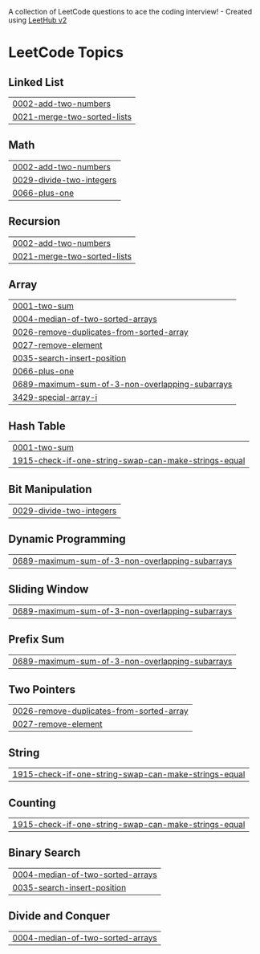 A collection of LeetCode questions to ace the coding interview! - Created using [LeetHub v2](https://github.com/arunbhardwaj/LeetHub-2.0)
<!---LeetCode Topics Start-->
# LeetCode Topics
## Linked List
|  |
| ------- |
| [0002-add-two-numbers](https://github.com/OMSHIVSHARAN/LeetCode-Solutions/tree/master/0002-add-two-numbers) |
| [0021-merge-two-sorted-lists](https://github.com/OMSHIVSHARAN/LeetCode-Solutions/tree/master/0021-merge-two-sorted-lists) |
## Math
|  |
| ------- |
| [0002-add-two-numbers](https://github.com/OMSHIVSHARAN/LeetCode-Solutions/tree/master/0002-add-two-numbers) |
| [0029-divide-two-integers](https://github.com/OMSHIVSHARAN/LeetCode-Solutions/tree/master/0029-divide-two-integers) |
| [0066-plus-one](https://github.com/OMSHIVSHARAN/LeetCode-Solutions/tree/master/0066-plus-one) |
## Recursion
|  |
| ------- |
| [0002-add-two-numbers](https://github.com/OMSHIVSHARAN/LeetCode-Solutions/tree/master/0002-add-two-numbers) |
| [0021-merge-two-sorted-lists](https://github.com/OMSHIVSHARAN/LeetCode-Solutions/tree/master/0021-merge-two-sorted-lists) |
## Array
|  |
| ------- |
| [0001-two-sum](https://github.com/OMSHIVSHARAN/LeetCode-Solutions/tree/master/0001-two-sum) |
| [0004-median-of-two-sorted-arrays](https://github.com/OMSHIVSHARAN/LeetCode-Solutions/tree/master/0004-median-of-two-sorted-arrays) |
| [0026-remove-duplicates-from-sorted-array](https://github.com/OMSHIVSHARAN/LeetCode-Solutions/tree/master/0026-remove-duplicates-from-sorted-array) |
| [0027-remove-element](https://github.com/OMSHIVSHARAN/LeetCode-Solutions/tree/master/0027-remove-element) |
| [0035-search-insert-position](https://github.com/OMSHIVSHARAN/LeetCode-Solutions/tree/master/0035-search-insert-position) |
| [0066-plus-one](https://github.com/OMSHIVSHARAN/LeetCode-Solutions/tree/master/0066-plus-one) |
| [0689-maximum-sum-of-3-non-overlapping-subarrays](https://github.com/OMSHIVSHARAN/LeetCode-Solutions/tree/master/0689-maximum-sum-of-3-non-overlapping-subarrays) |
| [3429-special-array-i](https://github.com/OMSHIVSHARAN/LeetCode-Solutions/tree/master/3429-special-array-i) |
## Hash Table
|  |
| ------- |
| [0001-two-sum](https://github.com/OMSHIVSHARAN/LeetCode-Solutions/tree/master/0001-two-sum) |
| [1915-check-if-one-string-swap-can-make-strings-equal](https://github.com/OMSHIVSHARAN/LeetCode-Solutions/tree/master/1915-check-if-one-string-swap-can-make-strings-equal) |
## Bit Manipulation
|  |
| ------- |
| [0029-divide-two-integers](https://github.com/OMSHIVSHARAN/LeetCode-Solutions/tree/master/0029-divide-two-integers) |
## Dynamic Programming
|  |
| ------- |
| [0689-maximum-sum-of-3-non-overlapping-subarrays](https://github.com/OMSHIVSHARAN/LeetCode-Solutions/tree/master/0689-maximum-sum-of-3-non-overlapping-subarrays) |
## Sliding Window
|  |
| ------- |
| [0689-maximum-sum-of-3-non-overlapping-subarrays](https://github.com/OMSHIVSHARAN/LeetCode-Solutions/tree/master/0689-maximum-sum-of-3-non-overlapping-subarrays) |
## Prefix Sum
|  |
| ------- |
| [0689-maximum-sum-of-3-non-overlapping-subarrays](https://github.com/OMSHIVSHARAN/LeetCode-Solutions/tree/master/0689-maximum-sum-of-3-non-overlapping-subarrays) |
## Two Pointers
|  |
| ------- |
| [0026-remove-duplicates-from-sorted-array](https://github.com/OMSHIVSHARAN/LeetCode-Solutions/tree/master/0026-remove-duplicates-from-sorted-array) |
| [0027-remove-element](https://github.com/OMSHIVSHARAN/LeetCode-Solutions/tree/master/0027-remove-element) |
## String
|  |
| ------- |
| [1915-check-if-one-string-swap-can-make-strings-equal](https://github.com/OMSHIVSHARAN/LeetCode-Solutions/tree/master/1915-check-if-one-string-swap-can-make-strings-equal) |
## Counting
|  |
| ------- |
| [1915-check-if-one-string-swap-can-make-strings-equal](https://github.com/OMSHIVSHARAN/LeetCode-Solutions/tree/master/1915-check-if-one-string-swap-can-make-strings-equal) |
## Binary Search
|  |
| ------- |
| [0004-median-of-two-sorted-arrays](https://github.com/OMSHIVSHARAN/LeetCode-Solutions/tree/master/0004-median-of-two-sorted-arrays) |
| [0035-search-insert-position](https://github.com/OMSHIVSHARAN/LeetCode-Solutions/tree/master/0035-search-insert-position) |
## Divide and Conquer
|  |
| ------- |
| [0004-median-of-two-sorted-arrays](https://github.com/OMSHIVSHARAN/LeetCode-Solutions/tree/master/0004-median-of-two-sorted-arrays) |
<!---LeetCode Topics End-->